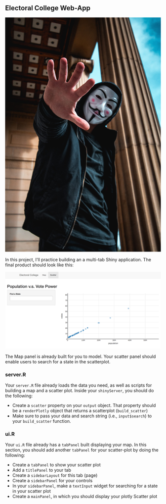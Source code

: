 ## Electoral College Web-App
![](imgs/img.png)

In this project, I'll practice building an a multi-tab Shiny application. The final product should look like this:

![scatter plot in shiny app](imgs/scatter.png)

The Map panel is already built for you to model. Your scatter panel should enable users to search for a state in the scatterplot.

### server.R
Your `server.R` file already loads the data you need, as well as scripts for building a map and a scatter plot. Inside your `shinyServer`, you should do the following:

- Create a `scatter` property on your `output` object. That property should be a `renderPlotly` object that returns a scatterplot (`build_scatter`)
- Make sure to pass your data and search string (i.e., `input$search`) to your `build_scatter` function.

### ui.R
Your `ui.R` file already has a `tabPanel` built displaying your map. In this section, you should add another `tabPanel` for your scatter-plot by doing the following:

- Create a `tabPanel` to show your scatter plot
- Add a `titlePanel` to your tab
- Create a `sidebarLayout` for this tab (page)
- Create a `sidebarPanel` for your controls
- In your `sidebarPanel`, make a `textInput` widget for searching for a state in your scatter plot
- Create a `mainPanel`, in which you should display your plotly Scatter plot
